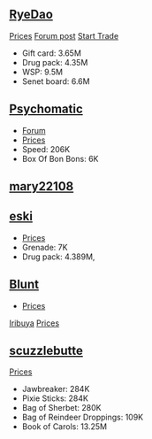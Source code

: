 [RyeDao](https://www.torn.com/profiles.php?XID=2217487#/)
-------
[Prices](https://docs.google.com/spreadsheets/d/1SA3s_1BPF98qSmQpGlp6RSvtCHfnxQPbjlLAsCSZPGI/edit#gid=1997825980)
[Forum post](https://www.torn.com/forums.php#!p=threads&f=10&t=16082327&b=0&a=0)
[Start Trade](https://www.torn.com/forums.php#!p=threads&f=10&t=16082327&b=0&a=0)
- Gift card: 3.65M
- Drug pack: 4.35M
- WSP: 9.5M
- Senet board: 6.6M


[Psychomatic](https://www.torn.com/profiles.php?XID=2125539#/)
------
- [Forum](https://www.torn.com/forums.php#!p=threads&f=10&t=16079266&b=0&a=0)
- [Prices](https://docs.google.com/spreadsheets/d/1SOGWkltHeW4_y-vAeWZ-l8qLcihSnL6uPEZLVzawE3M/edit#gid=0)
- Speed: 206K
- Box Of Bon Bons: 6K


[mary22108](https://www.torn.com/profiles.php?XID=2161411#/)
----
[eski](https://www.torn.com/profiles.php?XID=2091046#/)
------
- [Prices](https://eski786.pythonanywhere.com/mary22108/prices)
- Grenade: 7K 
- Drug pack: 4.389M, 


[Blunt](https://www.torn.com/profiles.php?XID=2076337#/)
----
- [Prices](https://docs.google.com/spreadsheets/d/1R6h5i5YSU2j-SDgZaoo7XiU4qoLHYpGvY9OFi2wl1Fw/edit#gid=0)


[Iribuya](https://www.torn.com/profiles.php?XID=2103695#/)
[Prices](https://eski786.pythonanywhere.com/iribuya/prices)


[scuzzlebutte](https://www.torn.com/profiles.php?XID=2204154#/)
----
[Prices](https://docs.google.com/spreadsheets/d/1V-a_qsbtostT0txeAyB66qrYtGRiY1y05udvIRttPN0/edit#gid=0)
- Jawbreaker: 284K
- Pixie Sticks: 284K
- Bag of Sherbet: 280K
- Bag of Reindeer Droppings: 109K
- Book of Carols: 13.25M